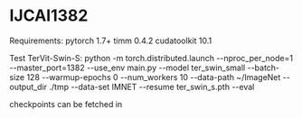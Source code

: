 # IJCAI1382

Requirements:
pytorch 1.7+
timm 0.4.2
cudatoolkit 10.1

Test TerVit-Swin-S:
python -m torch.distributed.launch --nproc_per_node=1 --master_port=1382 --use_env main.py --model ter_swin_small --batch-size 128 --warmup-epochs 0 --num_workers 10 --data-path ~/ImageNet --output_dir ./tmp --data-set IMNET --resume ter_swin_s.pth --eval

checkpoints can be fetched in 
